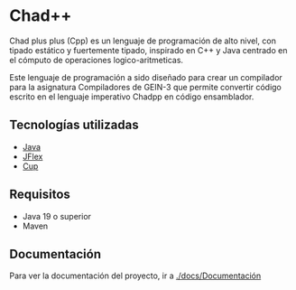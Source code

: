 # Chad++

Chad plus plus (Cpp) es un lenguaje de programación de alto nivel, con tipado estático y fuertemente tipado, inspirado en C++ y Java centrado en el cómputo de operaciones logico-aritmeticas.

Este lenguaje de programación a sido diseñado para crear un compilador para la asignatura Compiladores de GEIN-3 que permite convertir código escrito en el lenguaje imperativo Chadpp en código ensamblador.

## Tecnologías utilizadas

- [Java](https://www.java.com/es/)
- [JFlex](https://jflex.de/)
- [Cup](http://www2.cs.tum.edu/projects/cup/)

## Requisitos

- Java 19 o superior
- Maven

## Documentación

Para ver la documentación del proyecto, ir a [./docs/Documentación](./doc/Documentacion.pdf)
